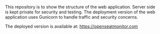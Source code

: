 This repository is to show the structure of the web application. Server side is kept private for security and testing. The deployment version of the web application uses Gunicorn to handle traffic and security concerns.

The deployed version is available at: https://openseatmonitor.com